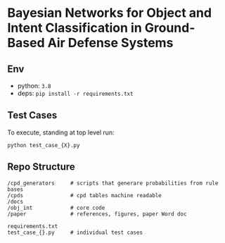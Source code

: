 # Bayesian Networks for Object and Intent Classification in Ground-Based Air Defense Systems

## Env

- python: `3.8`
- deps: `pip install -r requirements.txt`

## Test Cases

To execute, standing at top level run:

`python test_case_{X}.py`

## Repo Structure

```
/cpd_generators     # scripts that generare probabilities from rule bases
/cpds               # cpd tables machine readable
/docs
/obj_int            # core code
/paper              # references, figures, paper Word doc

requirements.txt
test_case_{}.py     # individual test cases
```
